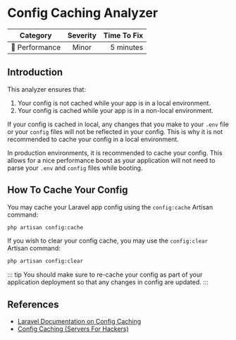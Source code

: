 # Config Caching Analyzer

| Category       | Severity   | Time To Fix  |
| -------------  |:----------:| ------------:|
| :rocket: Performance | Minor | 5 minutes   |

## Introduction

This analyzer ensures that:

1. Your config is not cached while your app is in a local environment.
2. Your config is cached while your app is in a non-local environment.

If your config is cached in local, any changes that you make to your `.env` file or your `config` files will not be reflected in your config. This is why it is not recommended to cache your config in a local environment.

In production environments, it is recommended to cache your config. This allows for a nice performance boost as your application will not need to parse your `.env` and `config` files while booting.

## How To Cache Your Config

You may cache your Laravel app config using the `config:cache` Artisan command:
```bash
php artisan config:cache
```

If you wish to clear your config cache, you may use the `config:clear` Artisan command:
```bash
php artisan config:clear
```

::: tip
You should make sure to re-cache your config as part of your application deployment so that any changes in config are updated.
:::

## References

- [Laravel Documentation on Config Caching](https://laravel.com/docs/configuration#configuration-caching)
- [Config Caching (Servers For Hackers)](https://serversforhackers.com/laravel-perf/config-cache)
